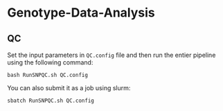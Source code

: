 # Genotype-Data-Analysis

## QC
Set the input parameters in `QC.config` file and then run the entier pipeline using the following command:

`
bash RunSNPQC.sh QC.config
`

You can also submit it as a job using slurm:

`
sbatch RunSNPQC.sh QC.config
`
